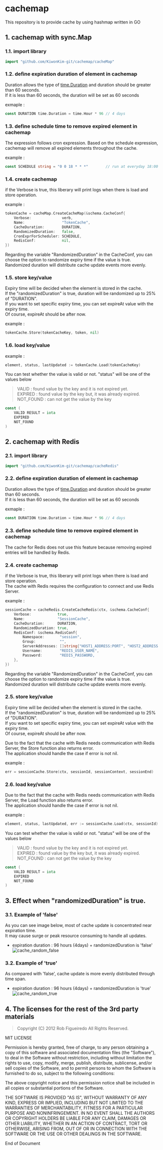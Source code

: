 # cachemap
This repository is to provide cache by using hashmap written in GO

## 1. cachemap with sync.Map

### 1.1. import library 

``` go
import "github.com/KiwonKim-git/cachemap/cacheMap"
```

### 1.2. define expiration duration of element in cachemap
Duration allows the type of [time.Duration](https://golang.org/pkg/time/) and duration should be greater than 60 seconds.  
If it is less than 60 seconds, the duration will be set as 60 seconds  

exmaple : 

``` go    
const DURATION time.Duration = time.Hour * 96 // 4 days
```

### 1.3. define schedule time to remove expired element in cachemap
The expression follows cron expression. Based on the schedule expression, cachemap will remove all expired elements throughout the cache.  

example : 

``` go
const SCHEDULE string = "0 0 18 * * *"        // run at everyday 18:00 in UTC
```

### 1.4. create cachemap 
if the Verbose is true, this liberary will print logs when there is load and store operation.   

example :    

``` go
tokenCache = cacheMap.CreateCacheMap(&schema.CacheConf{
    Verbose:              verb,
    Name:                 "TokenCache",
    CacheDuration:        DURATION,
    RandomizedDuration:   false,
    CronExprForScheduler: SCHEDULE,
    RedisConf:            nil,
})
```

Regarding the variable "RandomizedDuration" in the CacheConf, you can choose the option to randomize expiry time if the value is true.  
Randomized duration will distribute cache update events more evenly.

### 1.5. store key/value
Expiry time will be decided when the element is stored in the cache.  
If the "randomizedDuration" is true, duration will be randomized up to 25% of "DURATION".  
If you want to set specific expiry time, you can set expireAt value with the expiry time.  
Of course, expireAt should be after now.  

example :    

```go
tokenCache.Store(tokenCacheKey, token, nil)
```

### 1.6. load key/value

example :     

``` go
element, status, lastUpdated := tokenCache.Load(tokenCacheKey)
```

You can test whether the value is valid or not. "status" will be one of the values below
> VALID : found value by the key and it is not expired yet.   
> EXPIRED : found value by the key but, it was already expired.   
> NOT_FOUND : can not get the value by the key

```go
const (
    VALID RESULT = iota
    EXPIRED
    NOT_FOUND
)
```

## 2. cachemap with Redis

### 2.1. import library 

``` go
import "github.com/KiwonKim-git/cachemap/cacheRedis"
```

### 2.2. define expiration duration of element in cachemap
Duration allows the type of [time.Duration](https://golang.org/pkg/time/) and duration should be greater than 60 seconds.  
If it is less than 60 seconds, the duration will be set as 60 seconds  

exmaple :     

``` go    
const DURATION time.Duration = time.Hour * 96 // 4 days
```

### 2.3. define schedule time to remove expired element in cachemap
The cache for Redis does not use this feature because removing expired entries will be handled by Redis.    

### 2.4. create cachemap 

if the Verbose is true, this liberary will print logs when there is load and store operation.    
The cache with Redis requires the configuration to connect and use Redis Server.  

example :    

```go
sessionCache = cacheRedis.CreateCacheRedis(ctx, &schema.CacheConf{
    Verbose:            true,
    Name:               "SessionCache",
    CacheDuration:      DURATION,
    RandomizedDuration: true,
    RedisConf: &schema.RedisConf{
        Namespace:       "session",
        Group:           "",
        ServerAddresses: []string{"HOST1_ADDRESS:PORT", "HOST2_ADDRESS:PORT", "..."},
        Username:        "REDIS_USER_NAME",
        Password:        "REDIS_PASSWORD,
    },
})
```

Regarding the variable "RandomizedDuration" in the CacheConf, you can choose the option to randomize expiry time if the value is true.  
Randomized duration will distribute cache update events more evenly.

### 2.5. store key/value
Expiry time will be decided when the element is stored in the cache.  
If the "randomizedDuration" is true, duration will be randomized up to 25% of "DURATION".  
If you want to set specific expiry time, you can set expireAt value with the expiry time.  
Of course, expireAt should be after now.  

Due to the fact that the cache with Redis needs communication with Redis Server, the Store function also returns error.    
The application should handle the case if error is not nil.  

example :    

```go
err = sessionCache.Store(ctx, sessionId, sessionContext, sessionEnd)
```

### 2.6. load key/value

Due to the fact that the cache with Redis needs communication with Redis Server, the Load function also returns error.    
The application should handle the case if error is not nil.    

example :     

``` go
element, status, lastUpdated, err := sessionCache.Load(ctx, sessionId)
```

You can test whether the value is valid or not. "status" will be one of the values below
> VALID : found value by the key and it is not expired yet.   
> EXPIRED : found value by the key but, it was already expired.   
> NOT_FOUND : can not get the value by the key

```go
const (
    VALID RESULT = iota
    EXPIRED
    NOT_FOUND
)
```

## 3. Effect when "randomizedDuration" is true.

### 3.1. Example of 'false'
As you can see image below, most of cache update is concentrated near expiration time.   
It may cause surge or peak resource consuming to handle all updates. 
- expiration duration : 96 hours (4days)  + randomizedDuration is 'false'    
![cache_random_false](https://user-images.githubusercontent.com/84881258/119936398-144cba00-bfc4-11eb-928a-523aa9502b67.png)

### 3.2. Example of 'true'
As compared with 'false', cache update is more evenly distributed through time span.
- expiration duration : 96 hours (4days) + randomizedDuration is 'true'    
![cache_random_true](https://user-images.githubusercontent.com/84881258/120125478-f1a0e800-c1f3-11eb-87b0-0c2cbc72ba5a.png)

## 4. The licenses for the rest of the 3rd party materials 
> Copyright (C) 2012 Rob Figueiredo
All Rights Reserved.

MIT LICENSE

Permission is hereby granted, free of charge, to any person obtaining a copy of
this software and associated documentation files (the "Software"), to deal in
the Software without restriction, including without limitation the rights to
use, copy, modify, merge, publish, distribute, sublicense, and/or sell copies of
the Software, and to permit persons to whom the Software is furnished to do so,
subject to the following conditions:

The above copyright notice and this permission notice shall be included in all
copies or substantial portions of the Software.

THE SOFTWARE IS PROVIDED "AS IS", WITHOUT WARRANTY OF ANY KIND, EXPRESS OR
IMPLIED, INCLUDING BUT NOT LIMITED TO THE WARRANTIES OF MERCHANTABILITY, FITNESS
FOR A PARTICULAR PURPOSE AND NONINFRINGEMENT. IN NO EVENT SHALL THE AUTHORS OR
COPYRIGHT HOLDERS BE LIABLE FOR ANY CLAIM, DAMAGES OR OTHER LIABILITY, WHETHER
IN AN ACTION OF CONTRACT, TORT OR OTHERWISE, ARISING FROM, OUT OF OR IN
CONNECTION WITH THE SOFTWARE OR THE USE OR OTHER DEALINGS IN THE SOFTWARE.   


End of Document
